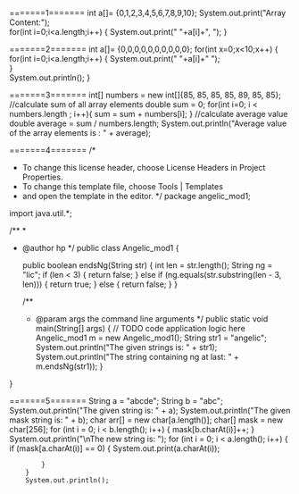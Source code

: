 =======1=======
int a[]= {0,1,2,3,4,5,6,7,8,9,10};
        System.out.print("Array Content:");  
        for(int i=0;i<a.length;i++) 
        {
            System.out.print(" "+a[i]+", ");
        } 

=======2=======
int a[]= {0,0,0,0,0,0,0,0,0,0};
        for(int x=0;x<10;x++) {
            for(int i=0;i<a.length;i++) 
            {
                System.out.print(" "+a[i]+" ");   
            }  
            System.out.println();
        }


=======3=======
      int[] numbers = new int[]{85, 85, 85, 85, 89, 85, 85};
       //calculate sum of all array elements
       double sum = 0;
       for(int i=0; i < numbers.length ; i++){
        sum = sum + numbers[i];
        }
       //calculate average value
        double average = sum / numbers.length;
        System.out.println("Average value of the array elements is : " + average); 


=======4======= /*
 * To change this license header, choose License Headers in Project Properties.
 * To change this template file, choose Tools | Templates
 * and open the template in the editor.
 */
package angelic_mod1;

import java.util.*;

/**
 *
 * @author hp
 */
public class Angelic_mod1 {

    public boolean endsNg(String str) {
        int len = str.length();
        String ng = "lic";
        if (len < 3) {
            return false;
        } else if (ng.equals(str.substring(len - 3, len))) {
            return true;
        } else {
            return false;
        }
    }

    /**
     * @param args the command line arguments
     */
    public static void main(String[] args) {
        // TODO code application logic here
        Angelic_mod1 m = new Angelic_mod1();
        String str1 = "angelic";
        System.out.println("The given strings is: " + str1);
        System.out.println("The string containing ng at last: " + m.endsNg(str1));
    }

}

=======5=======
String a = "abcde";
        String b = "abc";
        System.out.println("The given string is: " + a);
        System.out.println("The given mask string is: " + b);
        char arr[] = new char[a.length()];
        char[] mask = new char[256];
        for (int i = 0; i < b.length(); i++) {
            mask[b.charAt(i)]++;
        }
        System.out.println("\nThe new string is: ");
        for (int i = 0; i < a.length(); i++) {
            if (mask[a.charAt(i)] == 0) {
                System.out.print(a.charAt(i));
                
            }
        }
        System.out.println();

